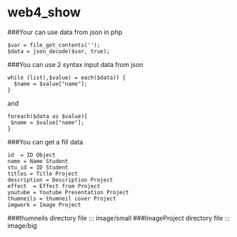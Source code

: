 # web4_show

###Your can use data from json in php
```
$var = file_get_contents('');
$data = json_decode($var, true);
```

###You can use 2 syntax input data from json
```
while (list(,$value) = each($data)) {
  $name = $value["name"];
}
```
and
```
foreach($data as $value){
 $name = $value["name"];
}
```

###You can get a fill data
```
id  = ID Object
name = Name Student
stu_id = ID Student
titles = Title Project
description = Description Project
effect  = Effect from Project
youtube = Youtube Presentation Project
thumneils = thumneil cover Project
imgwork = Image Project
```

###thumneils directory file :::  image/small
###ImageProject directory file :::  image/big
